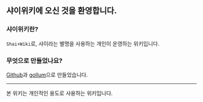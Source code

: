 ## 샤이위키에 오신 것을 환영합니다.

### 샤이위키란?
`Shai+Wiki`로, 샤이라는 별명을 사용하는 개인이 운영하는 위키입니다.

### 무엇으로 만들었나요?
[Github](https://github.com/)과 [gollum](https://github.com/gollum/gollum)으로 만들었습니다.

---

본 위키는 개인적인 용도로 사용하는 위키입니다.